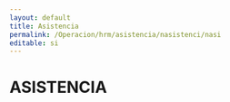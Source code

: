 ```yaml
---
layout: default
title: Asistencia
permalink: /Operacion/hrm/asistencia/nasistenci/nasi
editable: si
---
```


# ASISTENCIA
